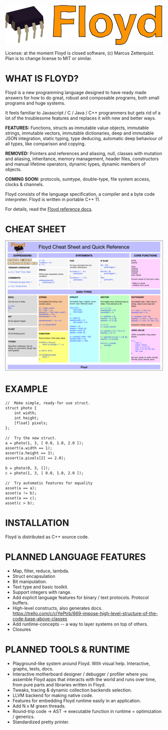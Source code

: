 ![alt text](./docs/floyd_logo.png "Floyd Logo")

License: at the moment Floyd is closed software, (c) Marcus Zetterquist. Plan is to change license to MIT or similar.

# WHAT IS FLOYD?

Floyd is a new programming language designed to have ready made answers for how to do great, robust and composable programs, both small programs and huge systems.

It feels familiar to Javascript / C / Java / C++ programmers but gets rid of a lot of the troublesome features and replaces it with new and better ways.

**FEATURES:** Functions, structs as immutable value objects, immutable strings, immutable vectors, immutable dictionaries, deep and immutable JSON integration, static typing, type deducing, automatic deep behaviour of all types, like comparison and copying.

**REMOVED:** Pointers and references and aliasing, null, classes with mutation and aliasing, inheritance, memory management, header files, constructors and manual lifetime operators, dynamic types, dynamic members of objects.

**COMING SOON:** protocols, sumtype, double-type, file system access, clocks & channels.

Floyd consists of the language specification, a compiler and a byte code interpreter. Floyd is written in portable C++ 11.

For details, read the [Floyd reference docs](./docs/floyd_reference.md).

# CHEAT SHEET

![alt text](./docs/floyd_cheat_sheet3.png "Floyd Cheat Sheet")

# EXAMPLE

	//  Make simple, ready-for use struct.
	struct photo {
		int width;
		int height;
		[float] pixels;
	};

	//  Try the new struct.
	a = photo(1, 3, [ 0.0, 1.0, 2.0 ]);
	assert(a.width == 1);
	assert(a.height == 3);
	assert(a.pixels[2] == 2.0);

	b = photo(0, 3, []);
	c = photo(1, 3, [ 0.0, 1.0, 2.0 ]);

	//	Try automatic features for equality
	asset(a == a);
	asset(a != b);
	asset(a == c);
	asset(c > b);


# INSTALLATION

Floyd is distributed as C++ source code.


# PLANNED LANGUAGE FEATURES

- Map, filter, reduce, lambda.
- Struct encapsulation
- Bit manipulation.
- Text type and basic toolkit.
- Support integers with range.
- Add explicit language features for binary / text protocols. Protocol buffers.
- High-level constructs, also generates docs. https://trello.com/c/cIYePtrb/669-impose-high-level-structure-of-the-code-base-above-classes
- Add runtime-concepts -- a way to layer systems on top of others.
- Closures

# PLANNED TOOLS & RUNTIME

- Playground-like system around Floyd. With visual help. Interactive, graphs, tests, docs.
- Interactive motherboard designer / debugger / profiler where you assemble Floyd apps that interacts with the world and runs over time, from pure parts and libraries written in Floyd.
- Tweaks, tracing & dynamic collection backends selection.
- LLVM backend for making native code.
- Features for embedding Floyd runtime easily in an application.
- Add N x M green threads.
- Round-trip code -> AST -> executable function in runtime = optimization / generics.
- Standardized pretty printer.


